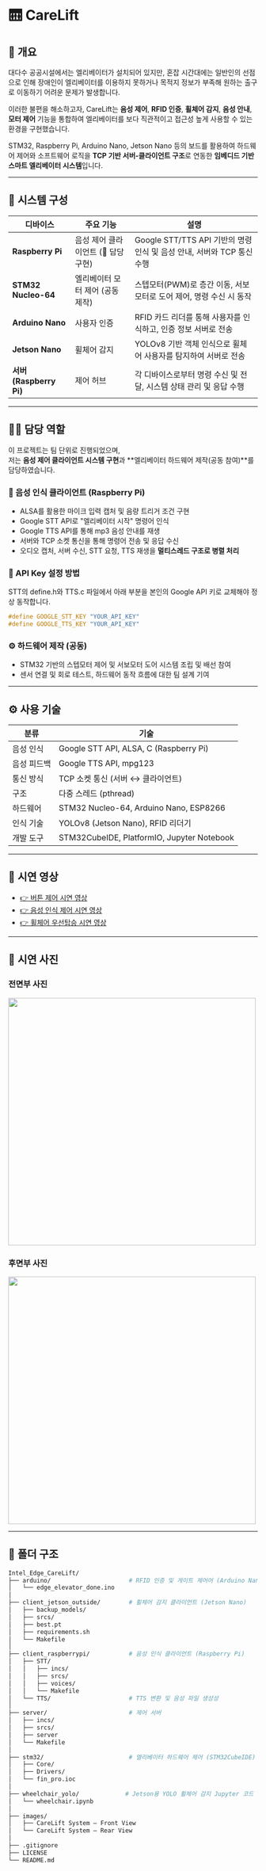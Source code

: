 # 🛗 CareLift

## 📌 개요

대다수 공공시설에서는 엘리베이터가 설치되어 있지만,
혼잡 시간대에는 일반인의 선점으로 인해 장애인이 엘리베이터를 이용하지 못하거나
목적지 정보가 부족해 원하는 출구로 이동하기 어려운 문제가 발생합니다.

이러한 불편을 해소하고자, CareLift는
**음성 제어**, **RFID 인증**, **휠체어 감지**, **음성 안내**, **모터 제어** 기능을 통합하여
엘리베이터를 보다 직관적이고 접근성 높게 사용할 수 있는 환경을 구현했습니다.

STM32, Raspberry Pi, Arduino Nano, Jetson Nano 등의 보드를 활용하여
하드웨어 제어와 소프트웨어 로직을 **TCP 기반 서버-클라이언트 구조**로 연동한
**임베디드 기반 스마트 엘리베이터 시스템**입니다.

---

## 🧠 시스템 구성

| 디바이스 | 주요 기능 | 설명 |
|----------|-----------|------|
| **Raspberry Pi** | 음성 제어 클라이언트 (📌 담당 구현) | Google STT/TTS API 기반의 명령 인식 및 음성 안내, 서버와 TCP 통신 수행 |
| **STM32 Nucleo-64** | 엘리베이터 모터 제어 (공동 제작) | 스텝모터(PWM)로 층간 이동, 서보모터로 도어 제어, 명령 수신 시 동작 |
| **Arduino Nano** | 사용자 인증 | RFID 카드 리더를 통해 사용자를 인식하고, 인증 정보 서버로 전송 |
| **Jetson Nano** | 휠체어 감지 | YOLOv8 기반 객체 인식으로 휠체어 사용자를 탐지하여 서버로 전송 |
| **서버 (Raspberry Pi)** | 제어 허브 | 각 디바이스로부터 명령 수신 및 전달, 시스템 상태 관리 및 응답 수행 |

---

## 🧑‍💻 담당 역할

이 프로젝트는 팀 단위로 진행되었으며,  
저는 **음성 제어 클라이언트 시스템 구현**과 **엘리베이터 하드웨어 제작(공동 참여)**를 담당하였습니다.

### 🎤 음성 인식 클라이언트 (Raspberry Pi)

- ALSA를 활용한 마이크 입력 캡처 및 음량 트리거 조건 구현  
- Google STT API로 "엘리베이터 시작" 명령어 인식  
- Google TTS API를 통해 mp3 음성 안내를 재생  
- 서버와 TCP 소켓 통신을 통해 명령어 전송 및 응답 수신  
- 오디오 캡처, 서버 수신, STT 요청, TTS 재생을 **멀티스레드 구조로 병렬 처리**

### 🔐 API Key 설정 방법

STT의 define.h와 TTS.c 파일에서 아래 부분을 본인의 Google API 키로 교체해야 정상 동작합니다.

```c
#define GOOGLE_STT_KEY "YOUR_API_KEY"
#define GOOGLE_TTS_KEY "YOUR_API_KEY"
```

### ⚙️ 하드웨어 제작 (공동)

- STM32 기반의 스텝모터 제어 및 서보모터 도어 시스템 조립 및 배선 참여  
- 센서 연결 및 회로 테스트, 하드웨어 동작 흐름에 대한 팀 설계 기여

---

## ⚙️ 사용 기술

| 분류 | 기술 |
|------|------|
| 음성 인식 | Google STT API, ALSA, C (Raspberry Pi) |
| 음성 피드백 | Google TTS API, mpg123 |
| 통신 방식 | TCP 소켓 통신 (서버 ↔ 클라이언트) |
| 구조 | 다중 스레드 (pthread) |
| 하드웨어 | STM32 Nucleo-64, Arduino Nano, ESP8266 |
| 인식 기술 | YOLOv8 (Jetson Nano), RFID 리더기 |
| 개발 도구 | STM32CubeIDE, PlatformIO, Jupyter Notebook |

---

## 🎥 시연 영상

- [👉 버튼 제어 시연 영상](https://youtube.com/shorts/Synbe0SKUcM?feature=share)
- [👉 음성 인식 제어 시연 영상](https://youtube.com/shorts/OxAtrQXdJtA?feature=share)
- [👉 휠체어 우선탑승 시연 영상](https://youtube.com/shorts/Th-BcP5JXi0?feature=share)

---

## 📸 시연 사진

### 전면부 사진

<img src="./images/CareLift System – Front View.jpg" width="500px" />

### 후면부 사진

<img src="./images/CareLift System – Rear View.jpg" width="500px" />

---

## 📁 폴더 구조

```bash
Intel_Edge_CareLift/
├── arduino/                      # RFID 인증 및 게이트 제어어 (Arduino Nano)
│   └── edge_elevator_done.ino
│
├── client_jetson_outside/        # 휠체어 감지 클라이언트 (Jetson Nano)
│   ├── backup_models/            
│   ├── srcs/                     
│   ├── best.pt                   
│   ├── requirements.sh
│   └── Makefile
│
├── client_raspberrypi/           # 음성 인식 클라이언트 (Raspberry Pi)
│   ├── STT/
│   │   ├── incs/                 
│   │   ├── srcs/                 
│   │   ├── voices/               
│   │   └── Makefile
│   └── TTS/                      # TTS 변환 및 음성 파일 생성성
│
├── server/                       # 제어 서버
│   ├── incs/
│   ├── srcs/
│   ├── server                   
│   └── Makefile
│
├── stm32/                        # 엘리베이터 하드웨어 제어 (STM32CubeIDE)
│   ├── Core/
│   ├── Drivers/
│   └── fin_pro.ioc
│
├── wheelchair_yolo/             # Jetson용 YOLO 휠체어 감지 Jupyter 코드
│   └── wheelchair.ipynb
│
├── images/             
│   ├── CareLift System – Front View
│   └── CareLift System – Rear View
│ 
├── .gitignore
├── LICENSE
└── README.md
